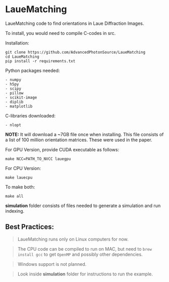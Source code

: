 # LaueMatching

LaueMatching code to find orientations in Laue Diffraction Images.

To install, you would need to compile C-codes in src.

Installation:
    
    git clone https://github.com/AdvancedPhotonSource/LaueMatching
    cd LaueMatching
    pip install -r requirements.txt

Python packages needed:

    - numpy
    - h5py
    - scipy
    - pillow
    - scikit-image
    - diplib
    - matplotlib

C-libraries downloaded:

    - nlopt

**NOTE:** It will download a ~7GB file once when installing. This file consists of a list of 100 million orientation matrices. These were used in the paper.

For GPU Version, provide CUDA executable as follows:

    make NCC=PATH_TO_NVCC lauegpu

For CPU Version:

    make lauecpu

To make both:

    make all

**simulation** folder consists of files needed to generate a simulation and run indexing.

## Best Practices:

> LaueMatching runs only on Linux computers for now.

> The CPU code can be compiled to run on MAC, but need to `brew install gcc` to get `OpenMP` and possibly other dependencies.

> Windows support is not planned.

> Look inside **simulation** folder for instructions to run the example.